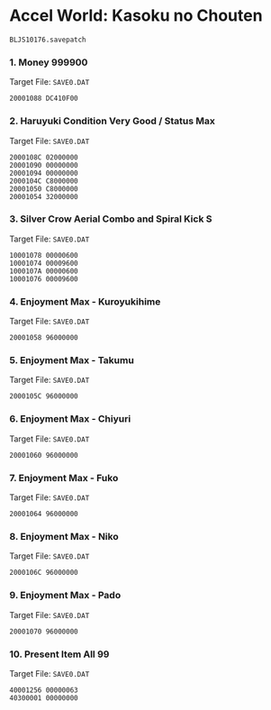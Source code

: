 #  Accel World: Kasoku no Chouten 

`BLJS10176.savepatch`

### 1. Money 999900

Target File: `SAVE0.DAT`

```
20001088 DC410F00
```

### 2. Haruyuki Condition Very Good / Status Max

Target File: `SAVE0.DAT`

```
2000108C 02000000
20001090 00000000
20001094 00000000
2000104C C8000000
20001050 C8000000
20001054 32000000
```

### 3. Silver Crow Aerial Combo and Spiral Kick S

Target File: `SAVE0.DAT`

```
10001078 00000600
10001074 00009600
1000107A 00000600
10001076 00009600
```

### 4. Enjoyment Max - Kuroyukihime

Target File: `SAVE0.DAT`

```
20001058 96000000
```

### 5. Enjoyment Max - Takumu

Target File: `SAVE0.DAT`

```
2000105C 96000000
```

### 6. Enjoyment Max - Chiyuri

Target File: `SAVE0.DAT`

```
20001060 96000000
```

### 7. Enjoyment Max - Fuko

Target File: `SAVE0.DAT`

```
20001064 96000000
```

### 8. Enjoyment Max - Niko

Target File: `SAVE0.DAT`

```
2000106C 96000000
```

### 9. Enjoyment Max - Pado

Target File: `SAVE0.DAT`

```
20001070 96000000
```

### 10. Present Item All 99

Target File: `SAVE0.DAT`

```
40001256 00000063
40300001 00000000
```


